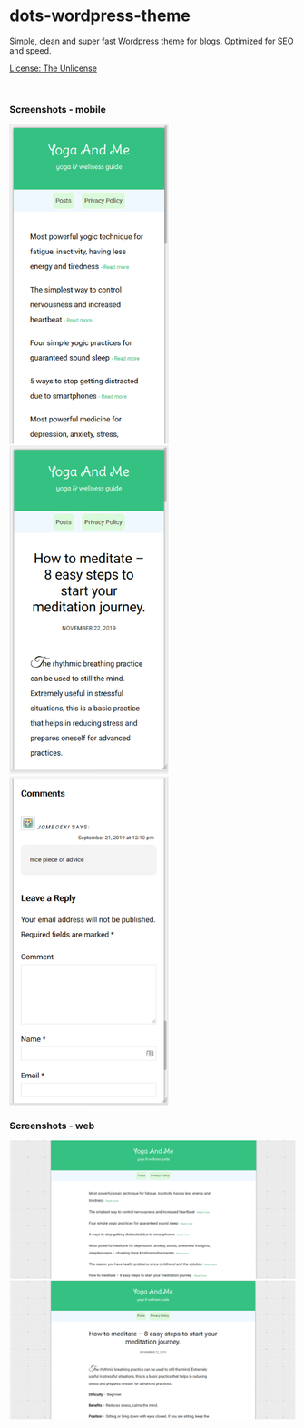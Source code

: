 # dots-wordpress-theme
Simple, clean and super fast Wordpress theme for blogs. Optimized for SEO and speed.

<a href= "https://raw.githubusercontent.com/yogaandme/dots-wordpress-theme/master/LICENSE">License: The Unlicense</a>

<br>
<h3>Screenshots - mobile</h3>

<kbd>
<img src="https://raw.githubusercontent.com/yogaandme/dots-wordpress-theme/master/screenshot2.PNG" alt="Screenshot1" width="280px"/>
</kbd>
<kbd>
<img src="https://raw.githubusercontent.com/yogaandme/dots-wordpress-theme/master/screenshot9.PNG" alt="Screenshot2" width="280px"/>
</kbd>
<kbd>
<img src="https://raw.githubusercontent.com/yogaandme/dots-wordpress-theme/master/screenshot7.PNG" alt="Screenshot3" width="280px"/>
</kbd>

<br>
<h3>Screenshots - web</h3>

<kbd>
<img src="https://raw.githubusercontent.com/yogaandme/dots-wordpress-theme/master/screenshot3.PNG" alt="Screenshot2"/>
</kbd> <br>
<kbd>
<img src="https://raw.githubusercontent.com/yogaandme/dots-wordpress-theme/master/screenshot5.PNG" alt="Screenshot3"/>
</kbd>
